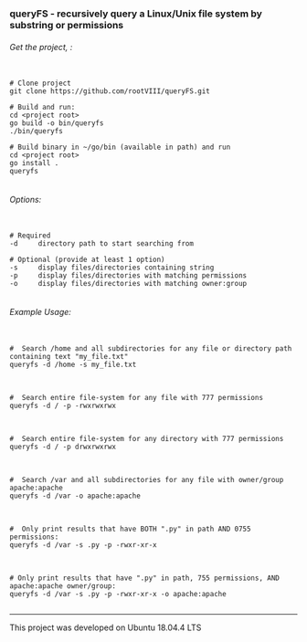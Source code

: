 ### queryFS - recursively query a Linux/Unix file system by substring or permissions


###### Get the project, :
<pre>
  <code>
# Clone project
git clone https://github.com/rootVIII/queryFS.git

# Build and run:
cd &lt;project root&gt;
go build -o bin/queryfs
./bin/queryfs 

# Build binary in ~/go/bin (available in path) and run
cd &lt;project root&gt;
go install .
queryfs
  </code>
</pre>


###### Options:
<pre>
  <code>
# Required
-d     directory path to start searching from

# Optional (provide at least 1 option)
-s     display files/directories containing string
-p     display files/directories with matching permissions
-o     display files/directories with matching owner:group
  </code>
</pre>


###### Example Usage:
<pre>
  <code>
#  Search /home and all subdirectories for any file or directory path containing text &#34;my_file.txt&#34;
queryfs -d /home -s my_file.txt
  </code>
</pre>

<pre>
  <code>
#  Search entire file-system for any file with 777 permissions
queryfs -d / -p -rwxrwxrwx
  </code>
</pre>


<pre>
  <code>
#  Search entire file-system for any directory with 777 permissions
queryfs -d / -p drwxrwxrwx
  </code>
</pre>


<pre>
  <code>
#  Search /var and all subdirectories for any file with owner/group apache:apache
queryfs -d /var -o apache:apache
  </code>
</pre>


<pre>
  <code>
#  Only print results that have BOTH &#34;.py&#34; in path AND 0755 permissions:
queryfs -d /var -s .py -p -rwxr-xr-x
  </code>
</pre>


<pre>
  <code>
# Only print results that have &#34;.py&#34; in path, 755 permissions, AND apache:apache owner/group:
queryfs -d /var -s .py -p -rwxr-xr-x -o apache:apache
  </code>
</pre>
<hr>
This project was developed on Ubuntu 18.04.4 LTS
